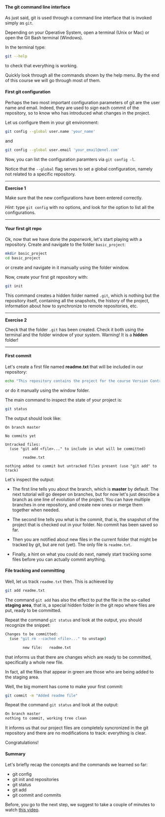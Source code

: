 #### The git command line interface

As just said, git is used through a command line interface that is invoked simply as ``git``.

Depending on your Operative System, open a terminal (Unix or Mac) or open the Git Bash terminal (Windows).

In the terminal type:

```bash
git --help
```

to check that everything is working.

Quickly look through all the commands shown by the help menu. By the end of this course we will go through most of them. 

#### First git configuration

Perhaps the two most important configuration parameters of git are the user name and email. Indeed, they are used to _sign_
each commit of the repository, so to know who has introduced what changes in the project.

Let us configure them in your git environment:

```bash
git config --global user.name 'your_name'
```

and

```bash
git config --global user.email 'your_email@enel.com'
```

Now, you can list the configuration paramters via ``git config -l``.

Notice that the ``--global`` flag serves to set a global configuration, namely not related to a specific repository.

---
__Exercise 1__


Make sure that the new configurations have been entered correctly. 

_Hint_: type ``git config`` with no options, and look for the option to list all the configurations. 

---

#### Your first git repo

Ok, now that we have done the _paperwork_, let's start playing with a repository. 
Create and navigate to the folder ``basic_project``:

```bash
mkdir basic_project
cd basic_project
```

or create and navigate in it manually using the folder window.

Now, create your first git repository with:

```bash
git init
```

This command creates a hidden folder named ``.git``, which is nothing but the repository itself, containing all the snapshots,
the history of the project, information about how to synchronize to remote repositories, etc.

---
__Exercise 2__


Check that the folder ``.git`` has been created. Check it both using the terminal and the folder window of your system. Warning! It is a **hidden** folder!

---
 

#### First commit
 
Let's create a first file named **readme.txt** that will be included in our repository:
  
```bash
echo "This repository contains the project for the course Version Control System" > readme.txt
```

or do it manually using the window folder.

The main command to inspect the state of your project is:

```bash
git status
```

The output should look like:

```
On branch master

No commits yet

Untracked files:
  (use "git add <file>..." to include in what will be committed)

        readme.txt

nothing added to commit but untracked files present (use "git add" to track)
```

Let's inspect the output:

- The first line tells you about the branch, which is __master__ by default.
 The next tutorial will go deeper on branches, but for now let's just describe a branch as one line of evolution of the project.
 You can have multiple branches in one repository, and create new ones or merge them together when needed.

- The second line tells you what is the commit, that is, the snapshot of the project that is checked out in your folder.
No commit has been saved so far.

- Then you are notified about new files in the current folder that might be tracked by git, but are not (yet).
 The only file is ``readme.txt``.
 
- Finally, a hint on what you could do next, namely start tracking some files before you can actually commit anything. 


#### File tracking and committing  

Well, let us track ``readme.txt`` then. This is achieved by

```bash
git add readme.txt
```

The command ``git add`` has also the effect to put the file in the so-called __staging area__, that is,
 a special hidden folder in the git repo where files are put, ready to be committed. 

Repeat the command ``git status`` and look at the output, you should recognize the snippet:

```bash
Changes to be committed:
  (use "git rm --cached <file>..." to unstage)

        new file:   readme.txt
```

that informs us that there are changes which are ready to be committed, specifically a whole new file.

In fact, all the files that appear in green are those who are being added to the staging area.

Well, the big moment has come to make your first commit:

```bash
git commit -m "Added readme file"
```

Repeat the command ``git status`` and look at the output:

```bash
On branch master
nothing to commit, working tree clean
```

It informs us that our project files are completely syncronized in the git repository and there are no modifications to track: everything is clear.

Congratulations! 


#### Summary
Let's briefly recap the concepts and the commands we learned so far:
- git config
- git init and repositories
- git status
- git add
- git commit and commits


Before, you go to the next step, we suggest to take a couple of minutes to watch [this video](https://www.youtube.com/watch?v=t6GMcIoCD9Q).


